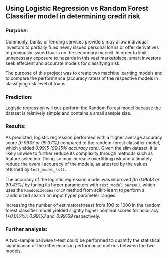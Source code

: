 ## Using Logistic Regression vs Random Forest Classifier model in determining credit risk

### Purpose:
Commonly, banks or lending services providers may allow individual investors to partially fund newly issued personal loans or offer derivatives of previously issued loans on the secondary market. In order to limit unnecessary exposure to hazards in this vast marketplace, smart investors seek effecient and accurate models for classifying risk. 

The purpose of this project was to create two machine learning models and to compare the performance (accuracy rates) of the respective models in classifying risk level of loans.

### Prediction: 
Logistic regression will out-perform the Random Forest model because the dataset is relatively simple and contains a small sample size. 


### Results:
 As predicted, logistic regression performed with a higher average accuracy score *[0.9937 or 99.37%]* compared to the random forest classifier model, which yielded *0.9915 (99.15% accuracy rate)*. 
 Given the slim dataset, it is likely unwise to further reduce its complexity through methods such as feature selection. Doing so may increase overfitting risk and ultimately reduce the overall accuracy of the models, as attested by the values returned by <code>test_model_fs()</code>.

 The accuracy of the logistic regression model was improved *[to 0.9943 or 99.43%]* by tuning its hyper parameters with <code>test_model_param()</code>, which uses the <code>RandomizedSearchCV</code> method from scikit-learn to perform a randomized search on input hyper parameter ranges.
 
Increasing the number of estimators(trees) from 100 to 1000 in the random forest classifier model yielded slightly higher nominal scores for accuracy *(+0.015%)*: *0.99153* and *0.99169* respectively. 

### Further analysis:
A two-sample pairwise t-test could be performed to quantify the statistical significance of the differences in performance metrics between the two models.